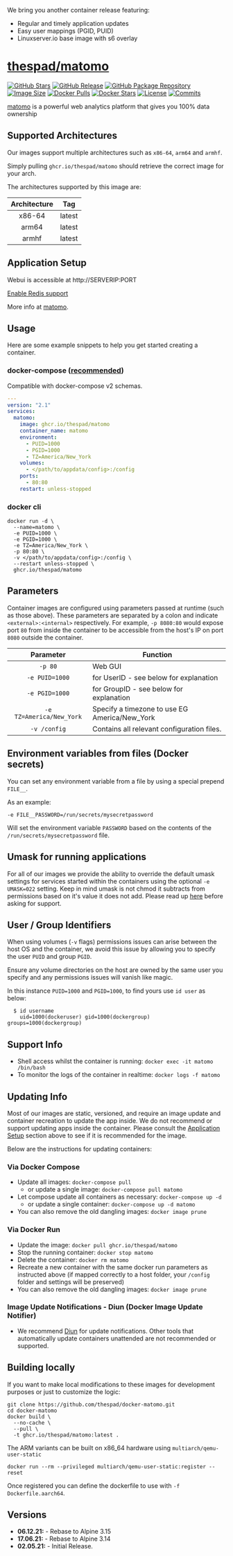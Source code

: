 We bring you another container release featuring:

* Regular and timely application updates
* Easy user mappings (PGID, PUID)
* Linuxserver.io base image with s6 overlay

# [thespad/matomo](https://github.com/thespad/docker-matomo)

[![GitHub Stars](https://img.shields.io/github/stars/thespad/docker-matomo.svg?color=94398d&labelColor=555555&logoColor=ffffff&style=for-the-badge&logo=github)](https://github.com/thespad/docker-matomo)
[![GitHub Release](https://img.shields.io/github/release/thespad/docker-matomo.svg?color=94398d&labelColor=555555&logoColor=ffffff&style=for-the-badge&logo=github)](https://github.com/thespad/docker-matomo/releases)
[![GitHub Package Repository](https://img.shields.io/static/v1.svg?color=94398d&labelColor=555555&logoColor=ffffff&style=for-the-badge&label=thespad&message=GitHub%20Package&logo=github)](https://github.com/thespad/docker-matomo/packages)
[![Image Size](https://img.shields.io/docker/image-size/thespad/matomo/latest?color=94398d&labelColor=555555&logoColor=ffffff&style=for-the-badge&label=Size)](#)
[![Docker Pulls](https://img.shields.io/docker/pulls/thespad/matomo.svg?color=94398d&labelColor=555555&logoColor=ffffff&style=for-the-badge&label=pulls&logo=docker)](https://hub.docker.com/r/thespad/matomo)
[![Docker Stars](https://img.shields.io/docker/stars/thespad/matomo.svg?color=94398d&labelColor=555555&logoColor=ffffff&style=for-the-badge&label=stars&logo=docker)](https://hub.docker.com/r/thespad/matomo)
[![License](https://img.shields.io/github/license/thespad/docker-matomo?color=94398d&logo=Github&logoColor=ffffff&style=for-the-badge)](#)
[![Commits](https://img.shields.io/github/commits-since/thespad/docker-matomo/latest?color=94398d&include_prereleases&logo=github&style=for-the-badge)](#)

[matomo](https://github.com/matomo-org/matomo/) is a powerful web analytics platform that gives you 100% data ownership

## Supported Architectures

Our images support multiple architectures such as `x86-64`, `arm64` and `armhf`.

Simply pulling `ghcr.io/thespad/matomo` should retrieve the correct image for your arch.

The architectures supported by this image are:

| Architecture | Tag |
| :----: | --- |
| x86-64 | latest |
| arm64 | latest |
| armhf | latest |

## Application Setup

Webui is accessible at http://SERVERIP:PORT

[Enable Redis support](https://matomo.org/faq/how-to/faq_20511/)

More info at [matomo](https://github.com/matomo-org/matomo/).

## Usage

Here are some example snippets to help you get started creating a container.

### docker-compose ([recommended](https://docs.linuxserver.io/general/docker-compose))

Compatible with docker-compose v2 schemas.

```yaml
---
version: "2.1"
services:
  matomo:
    image: ghcr.io/thespad/matomo
    container_name: matomo
    environment:
      - PUID=1000
      - PGID=1000
      - TZ=America/New_York
    volumes:
      - </path/to/appdata/config>:/config
    ports:
      - 80:80
    restart: unless-stopped
```

### docker cli

```shell
docker run -d \
  --name=matomo \
  -e PUID=1000 \
  -e PGID=1000 \
  -e TZ=America/New_York \
  -p 80:80 \
  -v </path/to/appdata/config>:/config \
  --restart unless-stopped \
  ghcr.io/thespad/matomo
```

## Parameters

Container images are configured using parameters passed at runtime (such as those above). These parameters are separated by a colon and indicate `<external>:<internal>` respectively. For example, `-p 8080:80` would expose port `80` from inside the container to be accessible from the host's IP on port `8080` outside the container.

| Parameter | Function |
| :----: | --- |
| `-p 80` | Web GUI |
| `-e PUID=1000` | for UserID - see below for explanation |
| `-e PGID=1000` | for GroupID - see below for explanation |
| `-e TZ=America/New_York` | Specify a timezone to use EG America/New_York |
| `-v /config` | Contains all relevant configuration files. |

## Environment variables from files (Docker secrets)

You can set any environment variable from a file by using a special prepend `FILE__`.

As an example:

```shell
-e FILE__PASSWORD=/run/secrets/mysecretpassword
```

Will set the environment variable `PASSWORD` based on the contents of the `/run/secrets/mysecretpassword` file.

## Umask for running applications

For all of our images we provide the ability to override the default umask settings for services started within the containers using the optional `-e UMASK=022` setting.
Keep in mind umask is not chmod it subtracts from permissions based on it's value it does not add. Please read up [here](https://en.wikipedia.org/wiki/Umask) before asking for support.

## User / Group Identifiers

When using volumes (`-v` flags) permissions issues can arise between the host OS and the container, we avoid this issue by allowing you to specify the user `PUID` and group `PGID`.

Ensure any volume directories on the host are owned by the same user you specify and any permissions issues will vanish like magic.

In this instance `PUID=1000` and `PGID=1000`, to find yours use `id user` as below:

```shell
  $ id username
    uid=1000(dockeruser) gid=1000(dockergroup) groups=1000(dockergroup)
```

## Support Info

* Shell access whilst the container is running: `docker exec -it matomo /bin/bash`
* To monitor the logs of the container in realtime: `docker logs -f matomo`

## Updating Info

Most of our images are static, versioned, and require an image update and container recreation to update the app inside. We do not recommend or support updating apps inside the container. Please consult the [Application Setup](#application-setup) section above to see if it is recommended for the image.

Below are the instructions for updating containers:

### Via Docker Compose

* Update all images: `docker-compose pull`
  * or update a single image: `docker-compose pull matomo`
* Let compose update all containers as necessary: `docker-compose up -d`
  * or update a single container: `docker-compose up -d matomo`
* You can also remove the old dangling images: `docker image prune`

### Via Docker Run

* Update the image: `docker pull ghcr.io/thespad/matomo`
* Stop the running container: `docker stop matomo`
* Delete the container: `docker rm matomo`
* Recreate a new container with the same docker run parameters as instructed above (if mapped correctly to a host folder, your `/config` folder and settings will be preserved)
* You can also remove the old dangling images: `docker image prune`

### Image Update Notifications - Diun (Docker Image Update Notifier)

* We recommend [Diun](https://crazymax.dev/diun/) for update notifications. Other tools that automatically update containers unattended are not recommended or supported.

## Building locally

If you want to make local modifications to these images for development purposes or just to customize the logic:

```shell
git clone https://github.com/thespad/docker-matomo.git
cd docker-matomo
docker build \
  --no-cache \
  --pull \
  -t ghcr.io/thespad/matomo:latest .
```

The ARM variants can be built on x86_64 hardware using `multiarch/qemu-user-static`

```shell
docker run --rm --privileged multiarch/qemu-user-static:register --reset
```

Once registered you can define the dockerfile to use with `-f Dockerfile.aarch64`.

## Versions

* **06.12.21:** - Rebase to Alpine 3.15
* **17.06.21:** - Rebase to Alpine 3.14
* **02.05.21:** - Initial Release.

